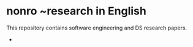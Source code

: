 # nonro ~research in English

This repository contains software engineering and DS research papers.

- 
